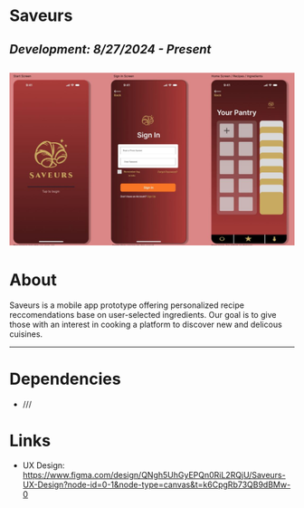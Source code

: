 # Saveurs
_Development: 8/27/2024 - Present_
---
![UX Design](/other/ux_design.JPG)
---
# About
Saveurs is a mobile app prototype offering personalized recipe reccomendations base on user-selected ingredients. Our goal is to give those with an interest in cooking a platform to discover new and delicous cuisines.

---
# Dependencies
* ///

# Links
* UX Design: https://www.figma.com/design/QNgh5UhGyEPQn0RiL2RQjU/Saveurs-UX-Design?node-id=0-1&node-type=canvas&t=k6CpgRb73QB9dBMw-0

